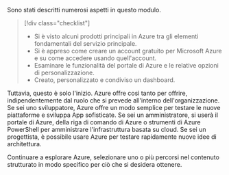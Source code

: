 Sono stati descritti numerosi aspetti in questo modulo. 

> [!div class="checklist"]
> * Si è visto alcuni prodotti principali in Azure tra gli elementi fondamentali del servizio principale.
> * Si è appreso come creare un account gratuito per Microsoft Azure e su come accedere usando quell'account. 
> * Esaminare le funzionalità del portale di Azure e le relative opzioni di personalizzazione. 
> * Creato, personalizzato e condiviso un dashboard.

Tuttavia, questo è solo l'inizio. Azure offre così tanto per offrire, indipendentemente dal ruolo che si prevede all'interno dell'organizzazione. Se sei uno sviluppatore, Azure offre un modo semplice per testare le nuove piattaforme e sviluppa App sofisticate. Se sei un amministratore, si userà il portale di Azure, della riga di comando di Azure o strumenti di Azure PowerShell per amministrare l'infrastruttura basata su cloud. Se sei un progettista, è possibile usare Azure per testare rapidamente nuove idee di architettura.

Continuare a esplorare Azure, selezionare uno o più percorsi nel contenuto strutturato in modo specifico per ciò che si desidera ottenere.